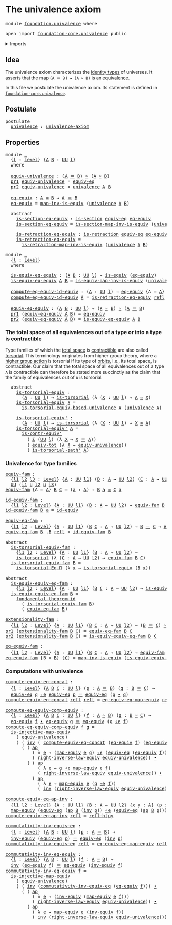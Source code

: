 # The univalence axiom

<pre class="Agda"><a id="33" class="Keyword">module</a> <a id="40" href="foundation.univalence.html" class="Module">foundation.univalence</a> <a id="62" class="Keyword">where</a>

<a id="69" class="Keyword">open</a> <a id="74" class="Keyword">import</a> <a id="81" href="foundation-core.univalence.html" class="Module">foundation-core.univalence</a> <a id="108" class="Keyword">public</a>
</pre>
<details><summary>Imports</summary>

<pre class="Agda"><a id="165" class="Keyword">open</a> <a id="170" class="Keyword">import</a> <a id="177" href="foundation.action-on-identifications-functions.html" class="Module">foundation.action-on-identifications-functions</a>
<a id="224" class="Keyword">open</a> <a id="229" class="Keyword">import</a> <a id="236" href="foundation.dependent-pair-types.html" class="Module">foundation.dependent-pair-types</a>
<a id="268" class="Keyword">open</a> <a id="273" class="Keyword">import</a> <a id="280" href="foundation.equality-dependent-function-types.html" class="Module">foundation.equality-dependent-function-types</a>
<a id="325" class="Keyword">open</a> <a id="330" class="Keyword">import</a> <a id="337" href="foundation.equivalences.html" class="Module">foundation.equivalences</a>
<a id="361" class="Keyword">open</a> <a id="366" class="Keyword">import</a> <a id="373" href="foundation.fundamental-theorem-of-identity-types.html" class="Module">foundation.fundamental-theorem-of-identity-types</a>
<a id="422" class="Keyword">open</a> <a id="427" class="Keyword">import</a> <a id="434" href="foundation.universe-levels.html" class="Module">foundation.universe-levels</a>

<a id="462" class="Keyword">open</a> <a id="467" class="Keyword">import</a> <a id="474" href="foundation-core.contractible-types.html" class="Module">foundation-core.contractible-types</a>
<a id="509" class="Keyword">open</a> <a id="514" class="Keyword">import</a> <a id="521" href="foundation-core.function-types.html" class="Module">foundation-core.function-types</a>
<a id="552" class="Keyword">open</a> <a id="557" class="Keyword">import</a> <a id="564" href="foundation-core.functoriality-dependent-pair-types.html" class="Module">foundation-core.functoriality-dependent-pair-types</a>
<a id="615" class="Keyword">open</a> <a id="620" class="Keyword">import</a> <a id="627" href="foundation-core.homotopies.html" class="Module">foundation-core.homotopies</a>
<a id="654" class="Keyword">open</a> <a id="659" class="Keyword">import</a> <a id="666" href="foundation-core.identity-types.html" class="Module">foundation-core.identity-types</a>
<a id="697" class="Keyword">open</a> <a id="702" class="Keyword">import</a> <a id="709" href="foundation-core.injective-maps.html" class="Module">foundation-core.injective-maps</a>
<a id="740" class="Keyword">open</a> <a id="745" class="Keyword">import</a> <a id="752" href="foundation-core.retractions.html" class="Module">foundation-core.retractions</a>
<a id="780" class="Keyword">open</a> <a id="785" class="Keyword">import</a> <a id="792" href="foundation-core.sections.html" class="Module">foundation-core.sections</a>
<a id="817" class="Keyword">open</a> <a id="822" class="Keyword">import</a> <a id="829" href="foundation-core.torsorial-type-families.html" class="Module">foundation-core.torsorial-type-families</a>
</pre>
</details>

## Idea

The univalence axiom characterizes the
[identity types](foundation-core.identity-types.md) of universes. It asserts
that the map `(A ＝ B) → (A ≃ B)` is an
[equivalence](foundation-core.equivalences.md).

In this file we postulate the univalence axiom. Its statement is defined in
[`foundation-core.univalence`](foundation-core.univalence.md).

## Postulate

<pre class="Agda"><a id="1261" class="Keyword">postulate</a>
  <a id="univalence"></a><a id="1273" href="foundation.univalence.html#1273" class="Postulate">univalence</a> <a id="1284" class="Symbol">:</a> <a id="1286" href="foundation-core.univalence.html#1405" class="Function">univalence-axiom</a>
</pre>
## Properties

<pre class="Agda"><a id="1331" class="Keyword">module</a> <a id="1338" href="foundation.univalence.html#1338" class="Module">_</a>
  <a id="1342" class="Symbol">{</a><a id="1343" href="foundation.univalence.html#1343" class="Bound">l</a> <a id="1345" class="Symbol">:</a> <a id="1347" href="Agda.Primitive.html#742" class="Postulate">Level</a><a id="1352" class="Symbol">}</a> <a id="1354" class="Symbol">{</a><a id="1355" href="foundation.univalence.html#1355" class="Bound">A</a> <a id="1357" href="foundation.univalence.html#1357" class="Bound">B</a> <a id="1359" class="Symbol">:</a> <a id="1361" href="Agda.Primitive.html#388" class="Primitive">UU</a> <a id="1364" href="foundation.univalence.html#1343" class="Bound">l</a><a id="1365" class="Symbol">}</a>
  <a id="1369" class="Keyword">where</a>

  <a id="1378" href="foundation.univalence.html#1378" class="Function">equiv-univalence</a> <a id="1395" class="Symbol">:</a> <a id="1397" class="Symbol">(</a><a id="1398" href="foundation.univalence.html#1355" class="Bound">A</a> <a id="1400" href="foundation-core.identity-types.html#1953" class="Function Operator">＝</a> <a id="1402" href="foundation.univalence.html#1357" class="Bound">B</a><a id="1403" class="Symbol">)</a> <a id="1405" href="foundation-core.equivalences.html#2669" class="Function Operator">≃</a> <a id="1407" class="Symbol">(</a><a id="1408" href="foundation.univalence.html#1355" class="Bound">A</a> <a id="1410" href="foundation-core.equivalences.html#2669" class="Function Operator">≃</a> <a id="1412" href="foundation.univalence.html#1357" class="Bound">B</a><a id="1413" class="Symbol">)</a>
  <a id="1417" href="foundation.dependent-pair-types.html#603" class="Field">pr1</a> <a id="1421" href="foundation.univalence.html#1378" class="Function">equiv-univalence</a> <a id="1438" class="Symbol">=</a> <a id="1440" href="foundation-core.univalence.html#855" class="Function">equiv-eq</a>
  <a id="1451" href="foundation.dependent-pair-types.html#615" class="Field">pr2</a> <a id="1455" href="foundation.univalence.html#1378" class="Function">equiv-univalence</a> <a id="1472" class="Symbol">=</a> <a id="1474" href="foundation.univalence.html#1273" class="Postulate">univalence</a> <a id="1485" href="foundation.univalence.html#1355" class="Bound">A</a> <a id="1487" href="foundation.univalence.html#1357" class="Bound">B</a>

  <a id="1492" href="foundation.univalence.html#1492" class="Function">eq-equiv</a> <a id="1501" class="Symbol">:</a> <a id="1503" href="foundation.univalence.html#1355" class="Bound">A</a> <a id="1505" href="foundation-core.equivalences.html#2669" class="Function Operator">≃</a> <a id="1507" href="foundation.univalence.html#1357" class="Bound">B</a> <a id="1509" class="Symbol">→</a> <a id="1511" href="foundation.univalence.html#1355" class="Bound">A</a> <a id="1513" href="foundation-core.identity-types.html#1953" class="Function Operator">＝</a> <a id="1515" href="foundation.univalence.html#1357" class="Bound">B</a>
  <a id="1519" href="foundation.univalence.html#1492" class="Function">eq-equiv</a> <a id="1528" class="Symbol">=</a> <a id="1530" href="foundation-core.equivalences.html#6669" class="Function">map-inv-is-equiv</a> <a id="1547" class="Symbol">(</a><a id="1548" href="foundation.univalence.html#1273" class="Postulate">univalence</a> <a id="1559" href="foundation.univalence.html#1355" class="Bound">A</a> <a id="1561" href="foundation.univalence.html#1357" class="Bound">B</a><a id="1562" class="Symbol">)</a>

  <a id="1567" class="Keyword">abstract</a>
    <a id="1580" href="foundation.univalence.html#1580" class="Function">is-section-eq-equiv</a> <a id="1600" class="Symbol">:</a> <a id="1602" href="foundation-core.sections.html#1187" class="Function">is-section</a> <a id="1613" href="foundation-core.univalence.html#855" class="Function">equiv-eq</a> <a id="1622" href="foundation.univalence.html#1492" class="Function">eq-equiv</a>
    <a id="1635" href="foundation.univalence.html#1580" class="Function">is-section-eq-equiv</a> <a id="1655" class="Symbol">=</a> <a id="1657" href="foundation-core.equivalences.html#6749" class="Function">is-section-map-inv-is-equiv</a> <a id="1685" class="Symbol">(</a><a id="1686" href="foundation.univalence.html#1273" class="Postulate">univalence</a> <a id="1697" href="foundation.univalence.html#1355" class="Bound">A</a> <a id="1699" href="foundation.univalence.html#1357" class="Bound">B</a><a id="1700" class="Symbol">)</a>

    <a id="1707" href="foundation.univalence.html#1707" class="Function">is-retraction-eq-equiv</a> <a id="1730" class="Symbol">:</a> <a id="1732" href="foundation-core.retractions.html#783" class="Function">is-retraction</a> <a id="1746" href="foundation-core.univalence.html#855" class="Function">equiv-eq</a> <a id="1755" href="foundation.univalence.html#1492" class="Function">eq-equiv</a>
    <a id="1768" href="foundation.univalence.html#1707" class="Function">is-retraction-eq-equiv</a> <a id="1791" class="Symbol">=</a>
      <a id="1799" href="foundation-core.equivalences.html#6908" class="Function">is-retraction-map-inv-is-equiv</a> <a id="1830" class="Symbol">(</a><a id="1831" href="foundation.univalence.html#1273" class="Postulate">univalence</a> <a id="1842" href="foundation.univalence.html#1355" class="Bound">A</a> <a id="1844" href="foundation.univalence.html#1357" class="Bound">B</a><a id="1845" class="Symbol">)</a>

<a id="1848" class="Keyword">module</a> <a id="1855" href="foundation.univalence.html#1855" class="Module">_</a>
  <a id="1859" class="Symbol">{</a><a id="1860" href="foundation.univalence.html#1860" class="Bound">l</a> <a id="1862" class="Symbol">:</a> <a id="1864" href="Agda.Primitive.html#742" class="Postulate">Level</a><a id="1869" class="Symbol">}</a>
  <a id="1873" class="Keyword">where</a>

  <a id="1882" href="foundation.univalence.html#1882" class="Function">is-equiv-eq-equiv</a> <a id="1900" class="Symbol">:</a> <a id="1902" class="Symbol">(</a><a id="1903" href="foundation.univalence.html#1903" class="Bound">A</a> <a id="1905" href="foundation.univalence.html#1905" class="Bound">B</a> <a id="1907" class="Symbol">:</a> <a id="1909" href="Agda.Primitive.html#388" class="Primitive">UU</a> <a id="1912" href="foundation.univalence.html#1860" class="Bound">l</a><a id="1913" class="Symbol">)</a> <a id="1915" class="Symbol">→</a> <a id="1917" href="foundation-core.equivalences.html#1647" class="Function">is-equiv</a> <a id="1926" class="Symbol">(</a><a id="1927" href="foundation.univalence.html#1492" class="Function">eq-equiv</a><a id="1935" class="Symbol">)</a>
  <a id="1939" href="foundation.univalence.html#1882" class="Function">is-equiv-eq-equiv</a> <a id="1957" href="foundation.univalence.html#1957" class="Bound">A</a> <a id="1959" href="foundation.univalence.html#1959" class="Bound">B</a> <a id="1961" class="Symbol">=</a> <a id="1963" href="foundation-core.equivalences.html#7349" class="Function">is-equiv-map-inv-is-equiv</a> <a id="1989" class="Symbol">(</a><a id="1990" href="foundation.univalence.html#1273" class="Postulate">univalence</a> <a id="2001" href="foundation.univalence.html#1957" class="Bound">A</a> <a id="2003" href="foundation.univalence.html#1959" class="Bound">B</a><a id="2004" class="Symbol">)</a>

  <a id="2009" href="foundation.univalence.html#2009" class="Function">compute-eq-equiv-id-equiv</a> <a id="2035" class="Symbol">:</a> <a id="2037" class="Symbol">(</a><a id="2038" href="foundation.univalence.html#2038" class="Bound">A</a> <a id="2040" class="Symbol">:</a> <a id="2042" href="Agda.Primitive.html#388" class="Primitive">UU</a> <a id="2045" href="foundation.univalence.html#1860" class="Bound">l</a><a id="2046" class="Symbol">)</a> <a id="2048" class="Symbol">→</a> <a id="2050" href="foundation.univalence.html#1492" class="Function">eq-equiv</a> <a id="2059" class="Symbol">{</a><a id="2060" class="Argument">A</a> <a id="2062" class="Symbol">=</a> <a id="2064" href="foundation.univalence.html#2038" class="Bound">A</a><a id="2065" class="Symbol">}</a> <a id="2067" href="foundation-core.equivalences.html#4037" class="Function">id-equiv</a> <a id="2076" href="foundation-core.identity-types.html#1953" class="Function Operator">＝</a> <a id="2078" href="foundation-core.identity-types.html#1922" class="InductiveConstructor">refl</a>
  <a id="2085" href="foundation.univalence.html#2009" class="Function">compute-eq-equiv-id-equiv</a> <a id="2111" href="foundation.univalence.html#2111" class="Bound">A</a> <a id="2113" class="Symbol">=</a> <a id="2115" href="foundation.univalence.html#1707" class="Function">is-retraction-eq-equiv</a> <a id="2138" href="foundation-core.identity-types.html#1922" class="InductiveConstructor">refl</a>

  <a id="2146" href="foundation.univalence.html#2146" class="Function">equiv-eq-equiv</a> <a id="2161" class="Symbol">:</a> <a id="2163" class="Symbol">(</a><a id="2164" href="foundation.univalence.html#2164" class="Bound">A</a> <a id="2166" href="foundation.univalence.html#2166" class="Bound">B</a> <a id="2168" class="Symbol">:</a> <a id="2170" href="Agda.Primitive.html#388" class="Primitive">UU</a> <a id="2173" href="foundation.univalence.html#1860" class="Bound">l</a><a id="2174" class="Symbol">)</a> <a id="2176" class="Symbol">→</a> <a id="2178" class="Symbol">(</a><a id="2179" href="foundation.univalence.html#2164" class="Bound">A</a> <a id="2181" href="foundation-core.equivalences.html#2669" class="Function Operator">≃</a> <a id="2183" href="foundation.univalence.html#2166" class="Bound">B</a><a id="2184" class="Symbol">)</a> <a id="2186" href="foundation-core.equivalences.html#2669" class="Function Operator">≃</a> <a id="2188" class="Symbol">(</a><a id="2189" href="foundation.univalence.html#2164" class="Bound">A</a> <a id="2191" href="foundation-core.identity-types.html#1953" class="Function Operator">＝</a> <a id="2193" href="foundation.univalence.html#2166" class="Bound">B</a><a id="2194" class="Symbol">)</a>
  <a id="2198" href="foundation.dependent-pair-types.html#603" class="Field">pr1</a> <a id="2202" class="Symbol">(</a><a id="2203" href="foundation.univalence.html#2146" class="Function">equiv-eq-equiv</a> <a id="2218" href="foundation.univalence.html#2218" class="Bound">A</a> <a id="2220" href="foundation.univalence.html#2220" class="Bound">B</a><a id="2221" class="Symbol">)</a> <a id="2223" class="Symbol">=</a> <a id="2225" href="foundation.univalence.html#1492" class="Function">eq-equiv</a>
  <a id="2236" href="foundation.dependent-pair-types.html#615" class="Field">pr2</a> <a id="2240" class="Symbol">(</a><a id="2241" href="foundation.univalence.html#2146" class="Function">equiv-eq-equiv</a> <a id="2256" href="foundation.univalence.html#2256" class="Bound">A</a> <a id="2258" href="foundation.univalence.html#2258" class="Bound">B</a><a id="2259" class="Symbol">)</a> <a id="2261" class="Symbol">=</a> <a id="2263" href="foundation.univalence.html#1882" class="Function">is-equiv-eq-equiv</a> <a id="2281" href="foundation.univalence.html#2256" class="Bound">A</a> <a id="2283" href="foundation.univalence.html#2258" class="Bound">B</a>
</pre>
### The total space of all equivalences out of a type or into a type is contractible

Type families of which the [total space](foundation.dependent-pair-types.md) is
[contractible](foundation-core.contractible-types.md) are also called
[torsorial](foundation-core.torsorial-type-families.md). This terminology
originates from higher group theory, where a
[higher group action](higher-group-theory.higher-group-actions.md) is torsorial
if its type of [orbits](higher-group-theory.orbits-higher-group-actions.md),
i.e., its total space, is contractible. Our claim that the total space of all
equivalences out of a type `A` is contractible can therefore be stated more
succinctly as the claim that the family of equivalences out of `A` is torsorial.

<pre class="Agda">  <a id="3048" class="Keyword">abstract</a>
    <a id="3061" href="foundation.univalence.html#3061" class="Function">is-torsorial-equiv</a> <a id="3080" class="Symbol">:</a>
      <a id="3088" class="Symbol">(</a><a id="3089" href="foundation.univalence.html#3089" class="Bound">A</a> <a id="3091" class="Symbol">:</a> <a id="3093" href="Agda.Primitive.html#388" class="Primitive">UU</a> <a id="3096" href="foundation.univalence.html#1860" class="Bound">l</a><a id="3097" class="Symbol">)</a> <a id="3099" class="Symbol">→</a> <a id="3101" href="foundation-core.torsorial-type-families.html#1012" class="Function">is-torsorial</a> <a id="3114" class="Symbol">(λ</a> <a id="3117" class="Symbol">(</a><a id="3118" href="foundation.univalence.html#3118" class="Bound">X</a> <a id="3120" class="Symbol">:</a> <a id="3122" href="Agda.Primitive.html#388" class="Primitive">UU</a> <a id="3125" href="foundation.univalence.html#1860" class="Bound">l</a><a id="3126" class="Symbol">)</a> <a id="3128" class="Symbol">→</a> <a id="3130" href="foundation.univalence.html#3089" class="Bound">A</a> <a id="3132" href="foundation-core.equivalences.html#2669" class="Function Operator">≃</a> <a id="3134" href="foundation.univalence.html#3118" class="Bound">X</a><a id="3135" class="Symbol">)</a>
    <a id="3141" href="foundation.univalence.html#3061" class="Function">is-torsorial-equiv</a> <a id="3160" href="foundation.univalence.html#3160" class="Bound">A</a> <a id="3162" class="Symbol">=</a>
      <a id="3170" href="foundation-core.univalence.html#1612" class="Function">is-torsorial-equiv-based-univalence</a> <a id="3206" href="foundation.univalence.html#3160" class="Bound">A</a> <a id="3208" class="Symbol">(</a><a id="3209" href="foundation.univalence.html#1273" class="Postulate">univalence</a> <a id="3220" href="foundation.univalence.html#3160" class="Bound">A</a><a id="3221" class="Symbol">)</a>

    <a id="3228" href="foundation.univalence.html#3228" class="Function">is-torsorial-equiv&#39;</a> <a id="3248" class="Symbol">:</a>
      <a id="3256" class="Symbol">(</a><a id="3257" href="foundation.univalence.html#3257" class="Bound">A</a> <a id="3259" class="Symbol">:</a> <a id="3261" href="Agda.Primitive.html#388" class="Primitive">UU</a> <a id="3264" href="foundation.univalence.html#1860" class="Bound">l</a><a id="3265" class="Symbol">)</a> <a id="3267" class="Symbol">→</a> <a id="3269" href="foundation-core.torsorial-type-families.html#1012" class="Function">is-torsorial</a> <a id="3282" class="Symbol">(λ</a> <a id="3285" class="Symbol">(</a><a id="3286" href="foundation.univalence.html#3286" class="Bound">X</a> <a id="3288" class="Symbol">:</a> <a id="3290" href="Agda.Primitive.html#388" class="Primitive">UU</a> <a id="3293" href="foundation.univalence.html#1860" class="Bound">l</a><a id="3294" class="Symbol">)</a> <a id="3296" class="Symbol">→</a> <a id="3298" href="foundation.univalence.html#3286" class="Bound">X</a> <a id="3300" href="foundation-core.equivalences.html#2669" class="Function Operator">≃</a> <a id="3302" href="foundation.univalence.html#3257" class="Bound">A</a><a id="3303" class="Symbol">)</a>
    <a id="3309" href="foundation.univalence.html#3228" class="Function">is-torsorial-equiv&#39;</a> <a id="3329" href="foundation.univalence.html#3329" class="Bound">A</a> <a id="3331" class="Symbol">=</a>
      <a id="3339" href="foundation-core.contractible-types.html#4125" class="Function">is-contr-equiv&#39;</a>
        <a id="3363" class="Symbol">(</a> <a id="3365" href="foundation.dependent-pair-types.html#505" class="Record">Σ</a> <a id="3367" class="Symbol">(</a><a id="3368" href="Agda.Primitive.html#388" class="Primitive">UU</a> <a id="3371" href="foundation.univalence.html#1860" class="Bound">l</a><a id="3372" class="Symbol">)</a> <a id="3374" class="Symbol">(λ</a> <a id="3377" href="foundation.univalence.html#3377" class="Bound">X</a> <a id="3379" class="Symbol">→</a> <a id="3381" href="foundation.univalence.html#3377" class="Bound">X</a> <a id="3383" href="foundation-core.identity-types.html#1953" class="Function Operator">＝</a> <a id="3385" href="foundation.univalence.html#3329" class="Bound">A</a><a id="3386" class="Symbol">))</a>
        <a id="3397" class="Symbol">(</a> <a id="3399" href="foundation-core.functoriality-dependent-pair-types.html#6989" class="Function">equiv-tot</a> <a id="3409" class="Symbol">(λ</a> <a id="3412" href="foundation.univalence.html#3412" class="Bound">X</a> <a id="3414" class="Symbol">→</a> <a id="3416" href="foundation.univalence.html#1378" class="Function">equiv-univalence</a><a id="3432" class="Symbol">))</a>
        <a id="3443" class="Symbol">(</a> <a id="3445" href="foundation-core.contractible-types.html#2562" class="Function">is-torsorial-path&#39;</a> <a id="3464" href="foundation.univalence.html#3329" class="Bound">A</a><a id="3465" class="Symbol">)</a>
</pre>
### Univalence for type families

<pre class="Agda"><a id="equiv-fam"></a><a id="3514" href="foundation.univalence.html#3514" class="Function">equiv-fam</a> <a id="3524" class="Symbol">:</a>
  <a id="3528" class="Symbol">{</a><a id="3529" href="foundation.univalence.html#3529" class="Bound">l1</a> <a id="3532" href="foundation.univalence.html#3532" class="Bound">l2</a> <a id="3535" href="foundation.univalence.html#3535" class="Bound">l3</a> <a id="3538" class="Symbol">:</a> <a id="3540" href="Agda.Primitive.html#742" class="Postulate">Level</a><a id="3545" class="Symbol">}</a> <a id="3547" class="Symbol">{</a><a id="3548" href="foundation.univalence.html#3548" class="Bound">A</a> <a id="3550" class="Symbol">:</a> <a id="3552" href="Agda.Primitive.html#388" class="Primitive">UU</a> <a id="3555" href="foundation.univalence.html#3529" class="Bound">l1</a><a id="3557" class="Symbol">}</a> <a id="3559" class="Symbol">(</a><a id="3560" href="foundation.univalence.html#3560" class="Bound">B</a> <a id="3562" class="Symbol">:</a> <a id="3564" href="foundation.univalence.html#3548" class="Bound">A</a> <a id="3566" class="Symbol">→</a> <a id="3568" href="Agda.Primitive.html#388" class="Primitive">UU</a> <a id="3571" href="foundation.univalence.html#3532" class="Bound">l2</a><a id="3573" class="Symbol">)</a> <a id="3575" class="Symbol">(</a><a id="3576" href="foundation.univalence.html#3576" class="Bound">C</a> <a id="3578" class="Symbol">:</a> <a id="3580" href="foundation.univalence.html#3548" class="Bound">A</a> <a id="3582" class="Symbol">→</a> <a id="3584" href="Agda.Primitive.html#388" class="Primitive">UU</a> <a id="3587" href="foundation.univalence.html#3535" class="Bound">l3</a><a id="3589" class="Symbol">)</a> <a id="3591" class="Symbol">→</a>
  <a id="3595" href="Agda.Primitive.html#388" class="Primitive">UU</a> <a id="3598" class="Symbol">(</a><a id="3599" href="foundation.univalence.html#3529" class="Bound">l1</a> <a id="3602" href="Agda.Primitive.html#961" class="Primitive Operator">⊔</a> <a id="3604" href="foundation.univalence.html#3532" class="Bound">l2</a> <a id="3607" href="Agda.Primitive.html#961" class="Primitive Operator">⊔</a> <a id="3609" href="foundation.univalence.html#3535" class="Bound">l3</a><a id="3611" class="Symbol">)</a>
<a id="3613" href="foundation.univalence.html#3514" class="Function">equiv-fam</a> <a id="3623" class="Symbol">{</a><a id="3624" class="Argument">A</a> <a id="3626" class="Symbol">=</a> <a id="3628" href="foundation.univalence.html#3628" class="Bound">A</a><a id="3629" class="Symbol">}</a> <a id="3631" href="foundation.univalence.html#3631" class="Bound">B</a> <a id="3633" href="foundation.univalence.html#3633" class="Bound">C</a> <a id="3635" class="Symbol">=</a> <a id="3637" class="Symbol">(</a><a id="3638" href="foundation.univalence.html#3638" class="Bound">a</a> <a id="3640" class="Symbol">:</a> <a id="3642" href="foundation.univalence.html#3628" class="Bound">A</a><a id="3643" class="Symbol">)</a> <a id="3645" class="Symbol">→</a> <a id="3647" href="foundation.univalence.html#3631" class="Bound">B</a> <a id="3649" href="foundation.univalence.html#3638" class="Bound">a</a> <a id="3651" href="foundation-core.equivalences.html#2669" class="Function Operator">≃</a> <a id="3653" href="foundation.univalence.html#3633" class="Bound">C</a> <a id="3655" href="foundation.univalence.html#3638" class="Bound">a</a>

<a id="id-equiv-fam"></a><a id="3658" href="foundation.univalence.html#3658" class="Function">id-equiv-fam</a> <a id="3671" class="Symbol">:</a>
  <a id="3675" class="Symbol">{</a><a id="3676" href="foundation.univalence.html#3676" class="Bound">l1</a> <a id="3679" href="foundation.univalence.html#3679" class="Bound">l2</a> <a id="3682" class="Symbol">:</a> <a id="3684" href="Agda.Primitive.html#742" class="Postulate">Level</a><a id="3689" class="Symbol">}</a> <a id="3691" class="Symbol">{</a><a id="3692" href="foundation.univalence.html#3692" class="Bound">A</a> <a id="3694" class="Symbol">:</a> <a id="3696" href="Agda.Primitive.html#388" class="Primitive">UU</a> <a id="3699" href="foundation.univalence.html#3676" class="Bound">l1</a><a id="3701" class="Symbol">}</a> <a id="3703" class="Symbol">(</a><a id="3704" href="foundation.univalence.html#3704" class="Bound">B</a> <a id="3706" class="Symbol">:</a> <a id="3708" href="foundation.univalence.html#3692" class="Bound">A</a> <a id="3710" class="Symbol">→</a> <a id="3712" href="Agda.Primitive.html#388" class="Primitive">UU</a> <a id="3715" href="foundation.univalence.html#3679" class="Bound">l2</a><a id="3717" class="Symbol">)</a> <a id="3719" class="Symbol">→</a> <a id="3721" href="foundation.univalence.html#3514" class="Function">equiv-fam</a> <a id="3731" href="foundation.univalence.html#3704" class="Bound">B</a> <a id="3733" href="foundation.univalence.html#3704" class="Bound">B</a>
<a id="3735" href="foundation.univalence.html#3658" class="Function">id-equiv-fam</a> <a id="3748" href="foundation.univalence.html#3748" class="Bound">B</a> <a id="3750" href="foundation.univalence.html#3750" class="Bound">a</a> <a id="3752" class="Symbol">=</a> <a id="3754" href="foundation-core.equivalences.html#4037" class="Function">id-equiv</a>

<a id="equiv-eq-fam"></a><a id="3764" href="foundation.univalence.html#3764" class="Function">equiv-eq-fam</a> <a id="3777" class="Symbol">:</a>
  <a id="3781" class="Symbol">{</a><a id="3782" href="foundation.univalence.html#3782" class="Bound">l1</a> <a id="3785" href="foundation.univalence.html#3785" class="Bound">l2</a> <a id="3788" class="Symbol">:</a> <a id="3790" href="Agda.Primitive.html#742" class="Postulate">Level</a><a id="3795" class="Symbol">}</a> <a id="3797" class="Symbol">{</a><a id="3798" href="foundation.univalence.html#3798" class="Bound">A</a> <a id="3800" class="Symbol">:</a> <a id="3802" href="Agda.Primitive.html#388" class="Primitive">UU</a> <a id="3805" href="foundation.univalence.html#3782" class="Bound">l1</a><a id="3807" class="Symbol">}</a> <a id="3809" class="Symbol">(</a><a id="3810" href="foundation.univalence.html#3810" class="Bound">B</a> <a id="3812" href="foundation.univalence.html#3812" class="Bound">C</a> <a id="3814" class="Symbol">:</a> <a id="3816" href="foundation.univalence.html#3798" class="Bound">A</a> <a id="3818" class="Symbol">→</a> <a id="3820" href="Agda.Primitive.html#388" class="Primitive">UU</a> <a id="3823" href="foundation.univalence.html#3785" class="Bound">l2</a><a id="3825" class="Symbol">)</a> <a id="3827" class="Symbol">→</a> <a id="3829" href="foundation.univalence.html#3810" class="Bound">B</a> <a id="3831" href="foundation-core.identity-types.html#1953" class="Function Operator">＝</a> <a id="3833" href="foundation.univalence.html#3812" class="Bound">C</a> <a id="3835" class="Symbol">→</a> <a id="3837" href="foundation.univalence.html#3514" class="Function">equiv-fam</a> <a id="3847" href="foundation.univalence.html#3810" class="Bound">B</a> <a id="3849" href="foundation.univalence.html#3812" class="Bound">C</a>
<a id="3851" href="foundation.univalence.html#3764" class="Function">equiv-eq-fam</a> <a id="3864" href="foundation.univalence.html#3864" class="Bound">B</a> <a id="3866" class="DottedPattern Symbol">.</a><a id="3867" href="foundation.univalence.html#3864" class="DottedPattern Bound">B</a> <a id="3869" href="foundation-core.identity-types.html#1922" class="InductiveConstructor">refl</a> <a id="3874" class="Symbol">=</a> <a id="3876" href="foundation.univalence.html#3658" class="Function">id-equiv-fam</a> <a id="3889" href="foundation.univalence.html#3864" class="Bound">B</a>

<a id="3892" class="Keyword">abstract</a>
  <a id="is-torsorial-equiv-fam"></a><a id="3903" href="foundation.univalence.html#3903" class="Function">is-torsorial-equiv-fam</a> <a id="3926" class="Symbol">:</a>
    <a id="3932" class="Symbol">{</a><a id="3933" href="foundation.univalence.html#3933" class="Bound">l1</a> <a id="3936" href="foundation.univalence.html#3936" class="Bound">l2</a> <a id="3939" class="Symbol">:</a> <a id="3941" href="Agda.Primitive.html#742" class="Postulate">Level</a><a id="3946" class="Symbol">}</a> <a id="3948" class="Symbol">{</a><a id="3949" href="foundation.univalence.html#3949" class="Bound">A</a> <a id="3951" class="Symbol">:</a> <a id="3953" href="Agda.Primitive.html#388" class="Primitive">UU</a> <a id="3956" href="foundation.univalence.html#3933" class="Bound">l1</a><a id="3958" class="Symbol">}</a> <a id="3960" class="Symbol">(</a><a id="3961" href="foundation.univalence.html#3961" class="Bound">B</a> <a id="3963" class="Symbol">:</a> <a id="3965" href="foundation.univalence.html#3949" class="Bound">A</a> <a id="3967" class="Symbol">→</a> <a id="3969" href="Agda.Primitive.html#388" class="Primitive">UU</a> <a id="3972" href="foundation.univalence.html#3936" class="Bound">l2</a><a id="3974" class="Symbol">)</a> <a id="3976" class="Symbol">→</a>
    <a id="3982" href="foundation-core.torsorial-type-families.html#1012" class="Function">is-torsorial</a> <a id="3995" class="Symbol">(λ</a> <a id="3998" class="Symbol">(</a><a id="3999" href="foundation.univalence.html#3999" class="Bound">C</a> <a id="4001" class="Symbol">:</a> <a id="4003" href="foundation.univalence.html#3949" class="Bound">A</a> <a id="4005" class="Symbol">→</a> <a id="4007" href="Agda.Primitive.html#388" class="Primitive">UU</a> <a id="4010" href="foundation.univalence.html#3936" class="Bound">l2</a><a id="4012" class="Symbol">)</a> <a id="4014" class="Symbol">→</a> <a id="4016" href="foundation.univalence.html#3514" class="Function">equiv-fam</a> <a id="4026" href="foundation.univalence.html#3961" class="Bound">B</a> <a id="4028" href="foundation.univalence.html#3999" class="Bound">C</a><a id="4029" class="Symbol">)</a>
  <a id="4033" href="foundation.univalence.html#3903" class="Function">is-torsorial-equiv-fam</a> <a id="4056" href="foundation.univalence.html#4056" class="Bound">B</a> <a id="4058" class="Symbol">=</a>
    <a id="4064" href="foundation.equality-dependent-function-types.html#1057" class="Function">is-torsorial-Eq-Π</a> <a id="4082" class="Symbol">(λ</a> <a id="4085" href="foundation.univalence.html#4085" class="Bound">x</a> <a id="4087" class="Symbol">→</a> <a id="4089" href="foundation.univalence.html#3061" class="Function">is-torsorial-equiv</a> <a id="4108" class="Symbol">(</a><a id="4109" href="foundation.univalence.html#4056" class="Bound">B</a> <a id="4111" href="foundation.univalence.html#4085" class="Bound">x</a><a id="4112" class="Symbol">))</a>

<a id="4116" class="Keyword">abstract</a>
  <a id="is-equiv-equiv-eq-fam"></a><a id="4127" href="foundation.univalence.html#4127" class="Function">is-equiv-equiv-eq-fam</a> <a id="4149" class="Symbol">:</a>
    <a id="4155" class="Symbol">{</a><a id="4156" href="foundation.univalence.html#4156" class="Bound">l1</a> <a id="4159" href="foundation.univalence.html#4159" class="Bound">l2</a> <a id="4162" class="Symbol">:</a> <a id="4164" href="Agda.Primitive.html#742" class="Postulate">Level</a><a id="4169" class="Symbol">}</a> <a id="4171" class="Symbol">{</a><a id="4172" href="foundation.univalence.html#4172" class="Bound">A</a> <a id="4174" class="Symbol">:</a> <a id="4176" href="Agda.Primitive.html#388" class="Primitive">UU</a> <a id="4179" href="foundation.univalence.html#4156" class="Bound">l1</a><a id="4181" class="Symbol">}</a> <a id="4183" class="Symbol">(</a><a id="4184" href="foundation.univalence.html#4184" class="Bound">B</a> <a id="4186" href="foundation.univalence.html#4186" class="Bound">C</a> <a id="4188" class="Symbol">:</a> <a id="4190" href="foundation.univalence.html#4172" class="Bound">A</a> <a id="4192" class="Symbol">→</a> <a id="4194" href="Agda.Primitive.html#388" class="Primitive">UU</a> <a id="4197" href="foundation.univalence.html#4159" class="Bound">l2</a><a id="4199" class="Symbol">)</a> <a id="4201" class="Symbol">→</a> <a id="4203" href="foundation-core.equivalences.html#1647" class="Function">is-equiv</a> <a id="4212" class="Symbol">(</a><a id="4213" href="foundation.univalence.html#3764" class="Function">equiv-eq-fam</a> <a id="4226" href="foundation.univalence.html#4184" class="Bound">B</a> <a id="4228" href="foundation.univalence.html#4186" class="Bound">C</a><a id="4229" class="Symbol">)</a>
  <a id="4233" href="foundation.univalence.html#4127" class="Function">is-equiv-equiv-eq-fam</a> <a id="4255" href="foundation.univalence.html#4255" class="Bound">B</a> <a id="4257" class="Symbol">=</a>
    <a id="4263" href="foundation.fundamental-theorem-of-identity-types.html#1950" class="Function">fundamental-theorem-id</a>
      <a id="4292" class="Symbol">(</a> <a id="4294" href="foundation.univalence.html#3903" class="Function">is-torsorial-equiv-fam</a> <a id="4317" href="foundation.univalence.html#4255" class="Bound">B</a><a id="4318" class="Symbol">)</a>
      <a id="4326" class="Symbol">(</a> <a id="4328" href="foundation.univalence.html#3764" class="Function">equiv-eq-fam</a> <a id="4341" href="foundation.univalence.html#4255" class="Bound">B</a><a id="4342" class="Symbol">)</a>

<a id="extensionality-fam"></a><a id="4345" href="foundation.univalence.html#4345" class="Function">extensionality-fam</a> <a id="4364" class="Symbol">:</a>
  <a id="4368" class="Symbol">{</a><a id="4369" href="foundation.univalence.html#4369" class="Bound">l1</a> <a id="4372" href="foundation.univalence.html#4372" class="Bound">l2</a> <a id="4375" class="Symbol">:</a> <a id="4377" href="Agda.Primitive.html#742" class="Postulate">Level</a><a id="4382" class="Symbol">}</a> <a id="4384" class="Symbol">{</a><a id="4385" href="foundation.univalence.html#4385" class="Bound">A</a> <a id="4387" class="Symbol">:</a> <a id="4389" href="Agda.Primitive.html#388" class="Primitive">UU</a> <a id="4392" href="foundation.univalence.html#4369" class="Bound">l1</a><a id="4394" class="Symbol">}</a> <a id="4396" class="Symbol">(</a><a id="4397" href="foundation.univalence.html#4397" class="Bound">B</a> <a id="4399" href="foundation.univalence.html#4399" class="Bound">C</a> <a id="4401" class="Symbol">:</a> <a id="4403" href="foundation.univalence.html#4385" class="Bound">A</a> <a id="4405" class="Symbol">→</a> <a id="4407" href="Agda.Primitive.html#388" class="Primitive">UU</a> <a id="4410" href="foundation.univalence.html#4372" class="Bound">l2</a><a id="4412" class="Symbol">)</a> <a id="4414" class="Symbol">→</a> <a id="4416" class="Symbol">(</a><a id="4417" href="foundation.univalence.html#4397" class="Bound">B</a> <a id="4419" href="foundation-core.identity-types.html#1953" class="Function Operator">＝</a> <a id="4421" href="foundation.univalence.html#4399" class="Bound">C</a><a id="4422" class="Symbol">)</a> <a id="4424" href="foundation-core.equivalences.html#2669" class="Function Operator">≃</a> <a id="4426" href="foundation.univalence.html#3514" class="Function">equiv-fam</a> <a id="4436" href="foundation.univalence.html#4397" class="Bound">B</a> <a id="4438" href="foundation.univalence.html#4399" class="Bound">C</a>
<a id="4440" href="foundation.dependent-pair-types.html#603" class="Field">pr1</a> <a id="4444" class="Symbol">(</a><a id="4445" href="foundation.univalence.html#4345" class="Function">extensionality-fam</a> <a id="4464" href="foundation.univalence.html#4464" class="Bound">B</a> <a id="4466" href="foundation.univalence.html#4466" class="Bound">C</a><a id="4467" class="Symbol">)</a> <a id="4469" class="Symbol">=</a> <a id="4471" href="foundation.univalence.html#3764" class="Function">equiv-eq-fam</a> <a id="4484" href="foundation.univalence.html#4464" class="Bound">B</a> <a id="4486" href="foundation.univalence.html#4466" class="Bound">C</a>
<a id="4488" href="foundation.dependent-pair-types.html#615" class="Field">pr2</a> <a id="4492" class="Symbol">(</a><a id="4493" href="foundation.univalence.html#4345" class="Function">extensionality-fam</a> <a id="4512" href="foundation.univalence.html#4512" class="Bound">B</a> <a id="4514" href="foundation.univalence.html#4514" class="Bound">C</a><a id="4515" class="Symbol">)</a> <a id="4517" class="Symbol">=</a> <a id="4519" href="foundation.univalence.html#4127" class="Function">is-equiv-equiv-eq-fam</a> <a id="4541" href="foundation.univalence.html#4512" class="Bound">B</a> <a id="4543" href="foundation.univalence.html#4514" class="Bound">C</a>

<a id="eq-equiv-fam"></a><a id="4546" href="foundation.univalence.html#4546" class="Function">eq-equiv-fam</a> <a id="4559" class="Symbol">:</a>
  <a id="4563" class="Symbol">{</a><a id="4564" href="foundation.univalence.html#4564" class="Bound">l1</a> <a id="4567" href="foundation.univalence.html#4567" class="Bound">l2</a> <a id="4570" class="Symbol">:</a> <a id="4572" href="Agda.Primitive.html#742" class="Postulate">Level</a><a id="4577" class="Symbol">}</a> <a id="4579" class="Symbol">{</a><a id="4580" href="foundation.univalence.html#4580" class="Bound">A</a> <a id="4582" class="Symbol">:</a> <a id="4584" href="Agda.Primitive.html#388" class="Primitive">UU</a> <a id="4587" href="foundation.univalence.html#4564" class="Bound">l1</a><a id="4589" class="Symbol">}</a> <a id="4591" class="Symbol">{</a><a id="4592" href="foundation.univalence.html#4592" class="Bound">B</a> <a id="4594" href="foundation.univalence.html#4594" class="Bound">C</a> <a id="4596" class="Symbol">:</a> <a id="4598" href="foundation.univalence.html#4580" class="Bound">A</a> <a id="4600" class="Symbol">→</a> <a id="4602" href="Agda.Primitive.html#388" class="Primitive">UU</a> <a id="4605" href="foundation.univalence.html#4567" class="Bound">l2</a><a id="4607" class="Symbol">}</a> <a id="4609" class="Symbol">→</a> <a id="4611" href="foundation.univalence.html#3514" class="Function">equiv-fam</a> <a id="4621" href="foundation.univalence.html#4592" class="Bound">B</a> <a id="4623" href="foundation.univalence.html#4594" class="Bound">C</a> <a id="4625" class="Symbol">→</a> <a id="4627" href="foundation.univalence.html#4592" class="Bound">B</a> <a id="4629" href="foundation-core.identity-types.html#1953" class="Function Operator">＝</a> <a id="4631" href="foundation.univalence.html#4594" class="Bound">C</a>
<a id="4633" href="foundation.univalence.html#4546" class="Function">eq-equiv-fam</a> <a id="4646" class="Symbol">{</a><a id="4647" class="Argument">B</a> <a id="4649" class="Symbol">=</a> <a id="4651" href="foundation.univalence.html#4651" class="Bound">B</a><a id="4652" class="Symbol">}</a> <a id="4654" class="Symbol">{</a><a id="4655" href="foundation.univalence.html#4655" class="Bound">C</a><a id="4656" class="Symbol">}</a> <a id="4658" class="Symbol">=</a> <a id="4660" href="foundation-core.equivalences.html#6669" class="Function">map-inv-is-equiv</a> <a id="4677" class="Symbol">(</a><a id="4678" href="foundation.univalence.html#4127" class="Function">is-equiv-equiv-eq-fam</a> <a id="4700" href="foundation.univalence.html#4651" class="Bound">B</a> <a id="4702" href="foundation.univalence.html#4655" class="Bound">C</a><a id="4703" class="Symbol">)</a>
</pre>
### Computations with univalence

<pre class="Agda"><a id="compute-equiv-eq-concat"></a><a id="4752" href="foundation.univalence.html#4752" class="Function">compute-equiv-eq-concat</a> <a id="4776" class="Symbol">:</a>
  <a id="4780" class="Symbol">{</a><a id="4781" href="foundation.univalence.html#4781" class="Bound">l</a> <a id="4783" class="Symbol">:</a> <a id="4785" href="Agda.Primitive.html#742" class="Postulate">Level</a><a id="4790" class="Symbol">}</a> <a id="4792" class="Symbol">{</a><a id="4793" href="foundation.univalence.html#4793" class="Bound">A</a> <a id="4795" href="foundation.univalence.html#4795" class="Bound">B</a> <a id="4797" href="foundation.univalence.html#4797" class="Bound">C</a> <a id="4799" class="Symbol">:</a> <a id="4801" href="Agda.Primitive.html#388" class="Primitive">UU</a> <a id="4804" href="foundation.univalence.html#4781" class="Bound">l</a><a id="4805" class="Symbol">}</a> <a id="4807" class="Symbol">(</a><a id="4808" href="foundation.univalence.html#4808" class="Bound">p</a> <a id="4810" class="Symbol">:</a> <a id="4812" href="foundation.univalence.html#4793" class="Bound">A</a> <a id="4814" href="foundation-core.identity-types.html#1953" class="Function Operator">＝</a> <a id="4816" href="foundation.univalence.html#4795" class="Bound">B</a><a id="4817" class="Symbol">)</a> <a id="4819" class="Symbol">(</a><a id="4820" href="foundation.univalence.html#4820" class="Bound">q</a> <a id="4822" class="Symbol">:</a> <a id="4824" href="foundation.univalence.html#4795" class="Bound">B</a> <a id="4826" href="foundation-core.identity-types.html#1953" class="Function Operator">＝</a> <a id="4828" href="foundation.univalence.html#4797" class="Bound">C</a><a id="4829" class="Symbol">)</a> <a id="4831" class="Symbol">→</a>
  <a id="4835" href="foundation-core.univalence.html#855" class="Function">equiv-eq</a> <a id="4844" href="foundation.univalence.html#4820" class="Bound">q</a> <a id="4846" href="foundation-core.equivalences.html#12664" class="Function Operator">∘e</a> <a id="4849" href="foundation-core.univalence.html#855" class="Function">equiv-eq</a> <a id="4858" href="foundation.univalence.html#4808" class="Bound">p</a> <a id="4860" href="foundation-core.identity-types.html#1953" class="Function Operator">＝</a> <a id="4862" href="foundation-core.univalence.html#855" class="Function">equiv-eq</a> <a id="4871" class="Symbol">(</a><a id="4872" href="foundation.univalence.html#4808" class="Bound">p</a> <a id="4874" href="foundation-core.identity-types.html#2902" class="Function Operator">∙</a> <a id="4876" href="foundation.univalence.html#4820" class="Bound">q</a><a id="4877" class="Symbol">)</a>
<a id="4879" href="foundation.univalence.html#4752" class="Function">compute-equiv-eq-concat</a> <a id="4903" href="foundation-core.identity-types.html#1922" class="InductiveConstructor">refl</a> <a id="4908" href="foundation-core.identity-types.html#1922" class="InductiveConstructor">refl</a> <a id="4913" class="Symbol">=</a> <a id="4915" href="foundation.equivalences.html#11413" class="Function">eq-equiv-eq-map-equiv</a> <a id="4937" href="foundation-core.identity-types.html#1922" class="InductiveConstructor">refl</a>

<a id="compute-eq-equiv-comp-equiv"></a><a id="4943" href="foundation.univalence.html#4943" class="Function">compute-eq-equiv-comp-equiv</a> <a id="4971" class="Symbol">:</a>
  <a id="4975" class="Symbol">{</a><a id="4976" href="foundation.univalence.html#4976" class="Bound">l</a> <a id="4978" class="Symbol">:</a> <a id="4980" href="Agda.Primitive.html#742" class="Postulate">Level</a><a id="4985" class="Symbol">}</a> <a id="4987" class="Symbol">{</a><a id="4988" href="foundation.univalence.html#4988" class="Bound">A</a> <a id="4990" href="foundation.univalence.html#4990" class="Bound">B</a> <a id="4992" href="foundation.univalence.html#4992" class="Bound">C</a> <a id="4994" class="Symbol">:</a> <a id="4996" href="Agda.Primitive.html#388" class="Primitive">UU</a> <a id="4999" href="foundation.univalence.html#4976" class="Bound">l</a><a id="5000" class="Symbol">}</a> <a id="5002" class="Symbol">(</a><a id="5003" href="foundation.univalence.html#5003" class="Bound">f</a> <a id="5005" class="Symbol">:</a> <a id="5007" href="foundation.univalence.html#4988" class="Bound">A</a> <a id="5009" href="foundation-core.equivalences.html#2669" class="Function Operator">≃</a> <a id="5011" href="foundation.univalence.html#4990" class="Bound">B</a><a id="5012" class="Symbol">)</a> <a id="5014" class="Symbol">(</a><a id="5015" href="foundation.univalence.html#5015" class="Bound">g</a> <a id="5017" class="Symbol">:</a> <a id="5019" href="foundation.univalence.html#4990" class="Bound">B</a> <a id="5021" href="foundation-core.equivalences.html#2669" class="Function Operator">≃</a> <a id="5023" href="foundation.univalence.html#4992" class="Bound">C</a><a id="5024" class="Symbol">)</a> <a id="5026" class="Symbol">→</a>
  <a id="5030" href="foundation.univalence.html#1492" class="Function">eq-equiv</a> <a id="5039" href="foundation.univalence.html#5003" class="Bound">f</a> <a id="5041" href="foundation-core.identity-types.html#2902" class="Function Operator">∙</a> <a id="5043" href="foundation.univalence.html#1492" class="Function">eq-equiv</a> <a id="5052" href="foundation.univalence.html#5015" class="Bound">g</a> <a id="5054" href="foundation-core.identity-types.html#1953" class="Function Operator">＝</a> <a id="5056" href="foundation.univalence.html#1492" class="Function">eq-equiv</a> <a id="5065" class="Symbol">(</a><a id="5066" href="foundation.univalence.html#5015" class="Bound">g</a> <a id="5068" href="foundation-core.equivalences.html#12664" class="Function Operator">∘e</a> <a id="5071" href="foundation.univalence.html#5003" class="Bound">f</a><a id="5072" class="Symbol">)</a>
<a id="5074" href="foundation.univalence.html#4943" class="Function">compute-eq-equiv-comp-equiv</a> <a id="5102" href="foundation.univalence.html#5102" class="Bound">f</a> <a id="5104" href="foundation.univalence.html#5104" class="Bound">g</a> <a id="5106" class="Symbol">=</a>
  <a id="5110" href="foundation-core.injective-maps.html#3137" class="Function">is-injective-map-equiv</a>
    <a id="5137" class="Symbol">(</a> <a id="5139" href="foundation.univalence.html#1378" class="Function">equiv-univalence</a><a id="5155" class="Symbol">)</a>
    <a id="5161" class="Symbol">(</a> <a id="5163" class="Symbol">(</a> <a id="5165" href="foundation-core.identity-types.html#3206" class="Function">inv</a> <a id="5169" class="Symbol">(</a> <a id="5171" href="foundation.univalence.html#4752" class="Function">compute-equiv-eq-concat</a> <a id="5195" class="Symbol">(</a><a id="5196" href="foundation.univalence.html#1492" class="Function">eq-equiv</a> <a id="5205" href="foundation.univalence.html#5102" class="Bound">f</a><a id="5206" class="Symbol">)</a> <a id="5208" class="Symbol">(</a><a id="5209" href="foundation.univalence.html#1492" class="Function">eq-equiv</a> <a id="5218" href="foundation.univalence.html#5104" class="Bound">g</a><a id="5219" class="Symbol">)))</a> <a id="5223" href="foundation-core.identity-types.html#2902" class="Function Operator">∙</a>
      <a id="5231" class="Symbol">(</a> <a id="5233" class="Symbol">(</a> <a id="5235" href="foundation.action-on-identifications-functions.html#730" class="Function">ap</a>
          <a id="5248" class="Symbol">(</a> <a id="5250" class="Symbol">λ</a> <a id="5252" href="foundation.univalence.html#5252" class="Bound">e</a> <a id="5254" class="Symbol">→</a> <a id="5256" class="Symbol">(</a><a id="5257" href="foundation-core.equivalences.html#2869" class="Function">map-equiv</a> <a id="5267" href="foundation.univalence.html#5252" class="Bound">e</a> <a id="5269" href="foundation.univalence.html#5104" class="Bound">g</a><a id="5270" class="Symbol">)</a> <a id="5272" href="foundation-core.equivalences.html#12664" class="Function Operator">∘e</a> <a id="5275" class="Symbol">(</a><a id="5276" href="foundation-core.univalence.html#855" class="Function">equiv-eq</a> <a id="5285" class="Symbol">(</a><a id="5286" href="foundation.univalence.html#1492" class="Function">eq-equiv</a> <a id="5295" href="foundation.univalence.html#5102" class="Bound">f</a><a id="5296" class="Symbol">)))</a>
          <a id="5310" class="Symbol">(</a> <a id="5312" href="foundation.equivalences.html#21054" class="Function">right-inverse-law-equiv</a> <a id="5336" href="foundation.univalence.html#1378" class="Function">equiv-univalence</a><a id="5352" class="Symbol">))</a> <a id="5355" href="foundation-core.identity-types.html#2902" class="Function Operator">∙</a>
        <a id="5365" class="Symbol">(</a> <a id="5367" class="Symbol">(</a> <a id="5369" href="foundation.action-on-identifications-functions.html#730" class="Function">ap</a>
            <a id="5384" class="Symbol">(</a> <a id="5386" class="Symbol">λ</a> <a id="5388" href="foundation.univalence.html#5388" class="Bound">e</a> <a id="5390" class="Symbol">→</a> <a id="5392" href="foundation.univalence.html#5104" class="Bound">g</a> <a id="5394" href="foundation-core.equivalences.html#12664" class="Function Operator">∘e</a> <a id="5397" href="foundation-core.equivalences.html#2869" class="Function">map-equiv</a> <a id="5407" href="foundation.univalence.html#5388" class="Bound">e</a> <a id="5409" href="foundation.univalence.html#5102" class="Bound">f</a><a id="5410" class="Symbol">)</a>
            <a id="5424" class="Symbol">(</a> <a id="5426" href="foundation.equivalences.html#21054" class="Function">right-inverse-law-equiv</a> <a id="5450" href="foundation.univalence.html#1378" class="Function">equiv-univalence</a><a id="5466" class="Symbol">))</a> <a id="5469" href="foundation-core.identity-types.html#2902" class="Function Operator">∙</a>
          <a id="5481" class="Symbol">(</a> <a id="5483" href="foundation.action-on-identifications-functions.html#730" class="Function">ap</a>
            <a id="5498" class="Symbol">(</a> <a id="5500" class="Symbol">λ</a> <a id="5502" href="foundation.univalence.html#5502" class="Bound">e</a> <a id="5504" class="Symbol">→</a> <a id="5506" href="foundation-core.equivalences.html#2869" class="Function">map-equiv</a> <a id="5516" href="foundation.univalence.html#5502" class="Bound">e</a> <a id="5518" class="Symbol">(</a><a id="5519" href="foundation.univalence.html#5104" class="Bound">g</a> <a id="5521" href="foundation-core.equivalences.html#12664" class="Function Operator">∘e</a> <a id="5524" href="foundation.univalence.html#5102" class="Bound">f</a><a id="5525" class="Symbol">))</a>
            <a id="5540" class="Symbol">(</a> <a id="5542" href="foundation-core.identity-types.html#3206" class="Function">inv</a> <a id="5546" class="Symbol">(</a><a id="5547" href="foundation.equivalences.html#21054" class="Function">right-inverse-law-equiv</a> <a id="5571" href="foundation.univalence.html#1378" class="Function">equiv-univalence</a><a id="5587" class="Symbol">))))))</a>

<a id="compute-equiv-eq-ap-inv"></a><a id="5595" href="foundation.univalence.html#5595" class="Function">compute-equiv-eq-ap-inv</a> <a id="5619" class="Symbol">:</a>
  <a id="5623" class="Symbol">{</a><a id="5624" href="foundation.univalence.html#5624" class="Bound">l1</a> <a id="5627" href="foundation.univalence.html#5627" class="Bound">l2</a> <a id="5630" class="Symbol">:</a> <a id="5632" href="Agda.Primitive.html#742" class="Postulate">Level</a><a id="5637" class="Symbol">}</a> <a id="5639" class="Symbol">{</a><a id="5640" href="foundation.univalence.html#5640" class="Bound">A</a> <a id="5642" class="Symbol">:</a> <a id="5644" href="Agda.Primitive.html#388" class="Primitive">UU</a> <a id="5647" href="foundation.univalence.html#5624" class="Bound">l1</a><a id="5649" class="Symbol">}</a> <a id="5651" class="Symbol">{</a><a id="5652" href="foundation.univalence.html#5652" class="Bound">B</a> <a id="5654" class="Symbol">:</a> <a id="5656" href="foundation.univalence.html#5640" class="Bound">A</a> <a id="5658" class="Symbol">→</a> <a id="5660" href="Agda.Primitive.html#388" class="Primitive">UU</a> <a id="5663" href="foundation.univalence.html#5627" class="Bound">l2</a><a id="5665" class="Symbol">}</a> <a id="5667" class="Symbol">{</a><a id="5668" href="foundation.univalence.html#5668" class="Bound">x</a> <a id="5670" href="foundation.univalence.html#5670" class="Bound">y</a> <a id="5672" class="Symbol">:</a> <a id="5674" href="foundation.univalence.html#5640" class="Bound">A</a><a id="5675" class="Symbol">}</a> <a id="5677" class="Symbol">(</a><a id="5678" href="foundation.univalence.html#5678" class="Bound">p</a> <a id="5680" class="Symbol">:</a> <a id="5682" href="foundation.univalence.html#5668" class="Bound">x</a> <a id="5684" href="foundation-core.identity-types.html#1953" class="Function Operator">＝</a> <a id="5686" href="foundation.univalence.html#5670" class="Bound">y</a><a id="5687" class="Symbol">)</a> <a id="5689" class="Symbol">→</a>
  <a id="5693" href="foundation-core.equivalences.html#2869" class="Function">map-equiv</a> <a id="5703" class="Symbol">(</a><a id="5704" href="foundation-core.univalence.html#855" class="Function">equiv-eq</a> <a id="5713" class="Symbol">(</a><a id="5714" href="foundation.action-on-identifications-functions.html#730" class="Function">ap</a> <a id="5717" href="foundation.univalence.html#5652" class="Bound">B</a> <a id="5719" class="Symbol">(</a><a id="5720" href="foundation-core.identity-types.html#3206" class="Function">inv</a> <a id="5724" href="foundation.univalence.html#5678" class="Bound">p</a><a id="5725" class="Symbol">))</a> <a id="5728" href="foundation-core.equivalences.html#12664" class="Function Operator">∘e</a> <a id="5731" class="Symbol">(</a><a id="5732" href="foundation-core.univalence.html#855" class="Function">equiv-eq</a> <a id="5741" class="Symbol">(</a><a id="5742" href="foundation.action-on-identifications-functions.html#730" class="Function">ap</a> <a id="5745" href="foundation.univalence.html#5652" class="Bound">B</a> <a id="5747" href="foundation.univalence.html#5678" class="Bound">p</a><a id="5748" class="Symbol">)))</a> <a id="5752" href="foundation-core.homotopies.html#2717" class="Function Operator">~</a> <a id="5754" href="foundation-core.function-types.html#307" class="Function">id</a>
<a id="5757" href="foundation.univalence.html#5595" class="Function">compute-equiv-eq-ap-inv</a> <a id="5781" href="foundation-core.identity-types.html#1922" class="InductiveConstructor">refl</a> <a id="5786" class="Symbol">=</a> <a id="5788" href="foundation-core.homotopies.html#2906" class="Function">refl-htpy</a>

<a id="commutativity-inv-equiv-eq"></a><a id="5799" href="foundation.univalence.html#5799" class="Function">commutativity-inv-equiv-eq</a> <a id="5826" class="Symbol">:</a>
  <a id="5830" class="Symbol">{</a><a id="5831" href="foundation.univalence.html#5831" class="Bound">l</a> <a id="5833" class="Symbol">:</a> <a id="5835" href="Agda.Primitive.html#742" class="Postulate">Level</a><a id="5840" class="Symbol">}</a> <a id="5842" class="Symbol">{</a><a id="5843" href="foundation.univalence.html#5843" class="Bound">A</a> <a id="5845" href="foundation.univalence.html#5845" class="Bound">B</a> <a id="5847" class="Symbol">:</a> <a id="5849" href="Agda.Primitive.html#388" class="Primitive">UU</a> <a id="5852" href="foundation.univalence.html#5831" class="Bound">l</a><a id="5853" class="Symbol">}</a> <a id="5855" class="Symbol">(</a><a id="5856" href="foundation.univalence.html#5856" class="Bound">p</a> <a id="5858" class="Symbol">:</a> <a id="5860" href="foundation.univalence.html#5843" class="Bound">A</a> <a id="5862" href="foundation-core.identity-types.html#1953" class="Function Operator">＝</a> <a id="5864" href="foundation.univalence.html#5845" class="Bound">B</a><a id="5865" class="Symbol">)</a> <a id="5867" class="Symbol">→</a>
  <a id="5871" href="foundation-core.equivalences.html#8468" class="Function">inv-equiv</a> <a id="5881" class="Symbol">(</a><a id="5882" href="foundation-core.univalence.html#855" class="Function">equiv-eq</a> <a id="5891" href="foundation.univalence.html#5856" class="Bound">p</a><a id="5892" class="Symbol">)</a> <a id="5894" href="foundation-core.identity-types.html#1953" class="Function Operator">＝</a> <a id="5896" href="foundation-core.univalence.html#855" class="Function">equiv-eq</a> <a id="5905" class="Symbol">(</a><a id="5906" href="foundation-core.identity-types.html#3206" class="Function">inv</a> <a id="5910" href="foundation.univalence.html#5856" class="Bound">p</a><a id="5911" class="Symbol">)</a>
<a id="5913" href="foundation.univalence.html#5799" class="Function">commutativity-inv-equiv-eq</a> <a id="5940" href="foundation-core.identity-types.html#1922" class="InductiveConstructor">refl</a> <a id="5945" class="Symbol">=</a> <a id="5947" href="foundation.equivalences.html#11413" class="Function">eq-equiv-eq-map-equiv</a> <a id="5969" href="foundation-core.identity-types.html#1922" class="InductiveConstructor">refl</a>

<a id="commutativity-inv-eq-equiv"></a><a id="5975" href="foundation.univalence.html#5975" class="Function">commutativity-inv-eq-equiv</a> <a id="6002" class="Symbol">:</a>
  <a id="6006" class="Symbol">{</a><a id="6007" href="foundation.univalence.html#6007" class="Bound">l</a> <a id="6009" class="Symbol">:</a> <a id="6011" href="Agda.Primitive.html#742" class="Postulate">Level</a><a id="6016" class="Symbol">}</a> <a id="6018" class="Symbol">{</a><a id="6019" href="foundation.univalence.html#6019" class="Bound">A</a> <a id="6021" href="foundation.univalence.html#6021" class="Bound">B</a> <a id="6023" class="Symbol">:</a> <a id="6025" href="Agda.Primitive.html#388" class="Primitive">UU</a> <a id="6028" href="foundation.univalence.html#6007" class="Bound">l</a><a id="6029" class="Symbol">}</a> <a id="6031" class="Symbol">(</a><a id="6032" href="foundation.univalence.html#6032" class="Bound">f</a> <a id="6034" class="Symbol">:</a> <a id="6036" href="foundation.univalence.html#6019" class="Bound">A</a> <a id="6038" href="foundation-core.equivalences.html#2669" class="Function Operator">≃</a> <a id="6040" href="foundation.univalence.html#6021" class="Bound">B</a><a id="6041" class="Symbol">)</a> <a id="6043" class="Symbol">→</a>
  <a id="6047" href="foundation-core.identity-types.html#3206" class="Function">inv</a> <a id="6051" class="Symbol">(</a><a id="6052" href="foundation.univalence.html#1492" class="Function">eq-equiv</a> <a id="6061" href="foundation.univalence.html#6032" class="Bound">f</a><a id="6062" class="Symbol">)</a> <a id="6064" href="foundation-core.identity-types.html#1953" class="Function Operator">＝</a> <a id="6066" href="foundation.univalence.html#1492" class="Function">eq-equiv</a> <a id="6075" class="Symbol">(</a><a id="6076" href="foundation-core.equivalences.html#8468" class="Function">inv-equiv</a> <a id="6086" href="foundation.univalence.html#6032" class="Bound">f</a><a id="6087" class="Symbol">)</a>
<a id="6089" href="foundation.univalence.html#5975" class="Function">commutativity-inv-eq-equiv</a> <a id="6116" href="foundation.univalence.html#6116" class="Bound">f</a> <a id="6118" class="Symbol">=</a>
  <a id="6122" href="foundation-core.injective-maps.html#3137" class="Function">is-injective-map-equiv</a>
    <a id="6149" class="Symbol">(</a> <a id="6151" href="foundation.univalence.html#1378" class="Function">equiv-univalence</a><a id="6167" class="Symbol">)</a>
    <a id="6173" class="Symbol">(</a> <a id="6175" class="Symbol">(</a> <a id="6177" href="foundation-core.identity-types.html#3206" class="Function">inv</a> <a id="6181" class="Symbol">(</a><a id="6182" href="foundation.univalence.html#5799" class="Function">commutativity-inv-equiv-eq</a> <a id="6209" class="Symbol">(</a><a id="6210" href="foundation.univalence.html#1492" class="Function">eq-equiv</a> <a id="6219" href="foundation.univalence.html#6116" class="Bound">f</a><a id="6220" class="Symbol">)))</a> <a id="6224" href="foundation-core.identity-types.html#2902" class="Function Operator">∙</a>
      <a id="6232" class="Symbol">(</a> <a id="6234" class="Symbol">(</a> <a id="6236" href="foundation.action-on-identifications-functions.html#730" class="Function">ap</a>
          <a id="6249" class="Symbol">(</a> <a id="6251" class="Symbol">λ</a> <a id="6253" href="foundation.univalence.html#6253" class="Bound">e</a> <a id="6255" class="Symbol">→</a> <a id="6257" class="Symbol">(</a><a id="6258" href="foundation-core.equivalences.html#8468" class="Function">inv-equiv</a> <a id="6268" class="Symbol">(</a><a id="6269" href="foundation-core.equivalences.html#2869" class="Function">map-equiv</a> <a id="6279" href="foundation.univalence.html#6253" class="Bound">e</a> <a id="6281" href="foundation.univalence.html#6116" class="Bound">f</a><a id="6282" class="Symbol">)))</a>
          <a id="6296" class="Symbol">(</a> <a id="6298" href="foundation.equivalences.html#21054" class="Function">right-inverse-law-equiv</a> <a id="6322" href="foundation.univalence.html#1378" class="Function">equiv-univalence</a><a id="6338" class="Symbol">))</a> <a id="6341" href="foundation-core.identity-types.html#2902" class="Function Operator">∙</a>
        <a id="6351" class="Symbol">(</a> <a id="6353" href="foundation.action-on-identifications-functions.html#730" class="Function">ap</a>
          <a id="6366" class="Symbol">(</a> <a id="6368" class="Symbol">λ</a> <a id="6370" href="foundation.univalence.html#6370" class="Bound">e</a> <a id="6372" class="Symbol">→</a> <a id="6374" href="foundation-core.equivalences.html#2869" class="Function">map-equiv</a> <a id="6384" href="foundation.univalence.html#6370" class="Bound">e</a> <a id="6386" class="Symbol">(</a><a id="6387" href="foundation-core.equivalences.html#8468" class="Function">inv-equiv</a> <a id="6397" href="foundation.univalence.html#6116" class="Bound">f</a><a id="6398" class="Symbol">))</a>
          <a id="6411" class="Symbol">(</a> <a id="6413" href="foundation-core.identity-types.html#3206" class="Function">inv</a> <a id="6417" class="Symbol">(</a><a id="6418" href="foundation.equivalences.html#21054" class="Function">right-inverse-law-equiv</a> <a id="6442" href="foundation.univalence.html#1378" class="Function">equiv-univalence</a><a id="6458" class="Symbol">)))))</a>
</pre>